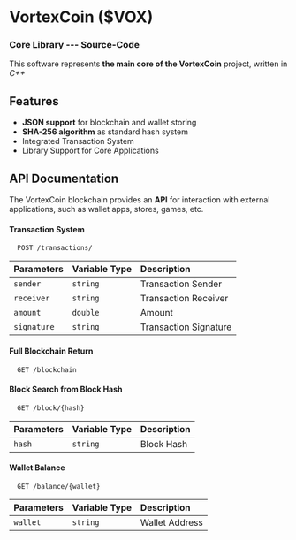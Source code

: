 # VortexCoin ($VOX)

### Core Library --- Source-Code
This software represents **the main core of the VortexCoin** project, written in *C++* 






## Features
- **JSON support** for blockchain and wallet storing
- **SHA-256 algorithm** as standard hash system
- Integrated Transaction System
- Library Support for Core Applications



## API Documentation

The VortexCoin blockchain provides an **API** for interaction with external applications, such as wallet apps, stores, games, etc.

#### Transaction System

```http
  POST /transactions/
```

| Parameters   | Variable Type       | Description                          |
| :---------- | :--------- | :---------------------------------- |
| `sender` | `string` | Transaction Sender |
| `receiver` |`string` | Transaction Receiver |
| `amount` | `double` | Amount |
| `signature` | `string` | Transaction Signature |


#### Full Blockchain Return

```http
  GET /blockchain
```

#### Block Search from Block Hash

```http
  GET /block/{hash}
```

| Parameters   | Variable Type       | Description                          |
| :---------- | :--------- | :---------------------------------- |
| `hash` | `string` | Block Hash |


#### Wallet Balance

```http
  GET /balance/{wallet}
```

| Parameters   | Variable Type       | Description                          |
| :---------- | :--------- | :---------------------------------- |
| `wallet` | `string` | Wallet Address |




